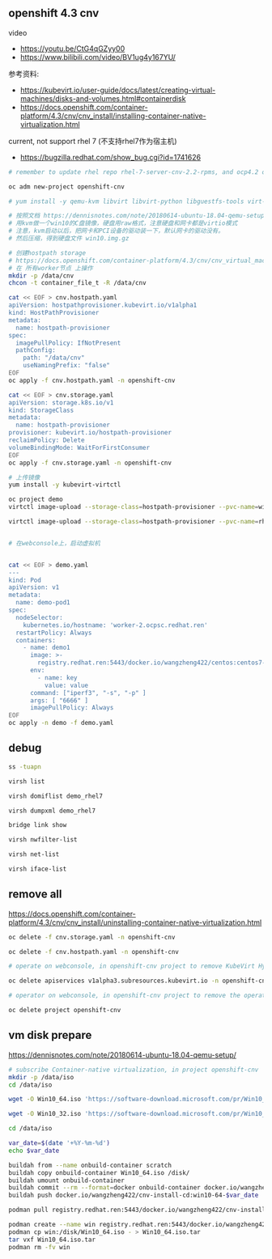## openshift 4.3 cnv

video
- https://youtu.be/CtG4qGZyy00
- https://www.bilibili.com/video/BV1ug4y167YU/

参考资料:
- https://kubevirt.io/user-guide/docs/latest/creating-virtual-machines/disks-and-volumes.html#containerdisk
- https://docs.openshift.com/container-platform/4.3/cnv/cnv_install/installing-container-native-virtualization.html

current, not support rhel 7 (不支持rhel7作为宿主机)
- https://bugzilla.redhat.com/show_bug.cgi?id=1741626

```bash
# remember to update rhel repo rhel-7-server-cnv-2.2-rpms, and ocp4.2 ocp4.3 repo

oc adm new-project openshift-cnv

# yum install -y qemu-kvm libvirt libvirt-python libguestfs-tools virt-install virt-top kubevirt-virtctl

# 按照文档 https://dennisnotes.com/note/20180614-ubuntu-18.04-qemu-setup/
# 用kvm做一个win10的C盘镜像，硬盘用raw格式，注意硬盘和网卡都是virtio模式
# 注意，kvm启动以后，把网卡和PCI设备的驱动装一下，默认网卡的驱动没有。
# 然后压缩，得到硬盘文件 win10.img.gz

# 创建hostpath storage
# https://docs.openshift.com/container-platform/4.3/cnv/cnv_virtual_machines/cnv_virtual_disks/cnv-configuring-local-storage-for-vms.html
# 在 所有worker节点 上操作
mkdir -p /data/cnv
chcon -t container_file_t -R /data/cnv

cat << EOF > cnv.hostpath.yaml
apiVersion: hostpathprovisioner.kubevirt.io/v1alpha1
kind: HostPathProvisioner
metadata:
  name: hostpath-provisioner
spec:
  imagePullPolicy: IfNotPresent
  pathConfig:
    path: "/data/cnv" 
    useNamingPrefix: "false" 
EOF
oc apply -f cnv.hostpath.yaml -n openshift-cnv

cat << EOF > cnv.storage.yaml
apiVersion: storage.k8s.io/v1
kind: StorageClass
metadata:
  name: hostpath-provisioner 
provisioner: kubevirt.io/hostpath-provisioner
reclaimPolicy: Delete 
volumeBindingMode: WaitForFirstConsumer 
EOF
oc apply -f cnv.storage.yaml -n openshift-cnv

# 上传镜像
yum install -y kubevirt-virtctl

oc project demo
virtctl image-upload --storage-class=hostpath-provisioner --pvc-name=win10-pvc --pvc-size=40Gi --image-path=./win10.img.gz

virtctl image-upload --storage-class=hostpath-provisioner --pvc-name=rhel7-pvc --pvc-size=21Gi --image-path=./rhel7.qcow2.gz


# 在webconsole上，启动虚拟机


cat << EOF > demo.yaml
---
kind: Pod
apiVersion: v1
metadata:
  name: demo-pod1
spec:
  nodeSelector:
    kubernetes.io/hostname: 'worker-2.ocpsc.redhat.ren'
  restartPolicy: Always
  containers:
    - name: demo1
      image: >- 
        registry.redhat.ren:5443/docker.io/wangzheng422/centos:centos7-test
      env:
        - name: key
          value: value
      command: ["iperf3", "-s", "-p" ]
      args: [ "6666" ]
      imagePullPolicy: Always
EOF
oc apply -n demo -f demo.yaml

```

## debug

```bash
ss -tuapn

virsh list    

virsh domiflist demo_rhel7

virsh dumpxml demo_rhel7

bridge link show

virsh nwfilter-list

virsh net-list

virsh iface-list

```

## remove all
https://docs.openshift.com/container-platform/4.3/cnv/cnv_install/uninstalling-container-native-virtualization.html
```bash
oc delete -f cnv.storage.yaml -n openshift-cnv

oc delete -f cnv.hostpath.yaml -n openshift-cnv

# operate on webconsole, in openshift-cnv project to remove KubeVirt HyperConverged then

oc delete apiservices v1alpha3.subresources.kubevirt.io -n openshift-cnv

# operator on webconsole, in openshift-cnv project to remove the operator, then

oc delete project openshift-cnv

```

## vm disk prepare
https://dennisnotes.com/note/20180614-ubuntu-18.04-qemu-setup/
```bash
# subscribe Container-native virtualization, in project openshift-cnv
mkdir -p /data/iso
cd /data/iso

wget -O Win10_64.iso 'https://software-download.microsoft.com/pr/Win10_1909_Chinese(Simplified)_x64.iso?t=eeb3ff41-31fa-4423-b091-b364f0c65482&e=1583067030&h=d7f9f101d9e34a4c064633df703c679a'

wget -O Win10_32.iso 'https://software-download.microsoft.com/pr/Win10_1909_Chinese(Simplified)_x32.iso?t=eeb3ff41-31fa-4423-b091-b364f0c65482&e=1583067030&h=8a5a2f277a4e967f300f36576bf6d5d9'

cd /data/iso

var_date=$(date '+%Y-%m-%d')
echo $var_date

buildah from --name onbuild-container scratch
buildah copy onbuild-container Win10_64.iso /disk/
buildah umount onbuild-container 
buildah commit --rm --format=docker onbuild-container docker.io/wangzheng422/cnv-install-cd:win10-64-$var_date
buildah push docker.io/wangzheng422/cnv-install-cd:win10-64-$var_date

podman pull registry.redhat.ren:5443/docker.io/wangzheng422/cnv-install-cd:win10-64-2020-02-29

podman create --name win registry.redhat.ren:5443/docker.io/wangzheng422/cnv-install-cd:win10-64-2020-02-29 ls
podman cp win:/disk/Win10_64.iso - > Win10_64.iso.tar
tar vxf Win10_64.iso.tar
podman rm -fv win


```